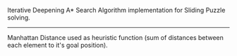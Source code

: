 Iterative Deepening A* Search Algorithm implementation for Sliding Puzzle solving.

-----
Manhattan Distance used as heuristic function (sum of distances between each element to it's goal position).
